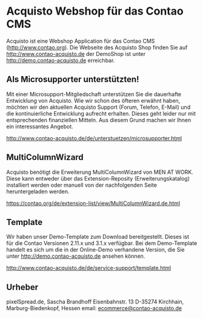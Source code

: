 Acquisto Webshop für das Contao CMS
===================================

Acquisto ist eine Webshop Application für das Contao CMS (http://www.contao.org).
Die Webseite des Acquisto Shop finden Sie auf http://www.contao-acquisto.de der 
DemoShop ist unter http://demo.contao-acquisto.de erreichbar.


Als Microsupporter unterstützten!
---------------------------------

Mit einer Microsupport-Mitgliedschaft unterstützen Sie die dauerhafte Entwicklung 
von Acquisto. Wie wir schon des öfteren erwähnt haben, möchten wir den aktuellen 
Acquisto Support (Forum, Telefon, E-Mail) und die kontinuierliche Entwicklung 
aufrecht erhalten. Dieses geht leider nur mit entsprechenden finanziellen Mitteln. 
Aus diesem Grund machen wir Ihnen ein interessantes Angebot.

http://www.contao-acquisto.de/de/unterstuetzen/microsupporter.html


MultiColumnWizard
-----------------
Acquisto benötigt die Erweiterung MultiColumnWizard von MEN AT WORK. Diese kann 
entweder über das Extension-Reposity (Erweiterungskatalog) installiert werden oder
manuell von der nachfolgenden Seite heruntergeladen werden.

https://contao.org/de/extension-list/view/MultiColumnWizard.de.html


Template
--------

Wir haben unser Demo-Template zum Download bereitgestellt. Dieses ist für die Contao 
Versionen 2.11.x und 3.1.x verfügbar. Bei dem Demo-Template handelt es sich um die in 
der Online-Demo verhandene Version, die Sie unter http://demo.contao-acquisto.de ansehen 
können.

http://www.contao-acquisto.de/de/service-support/template.html


Urheber
-------
pixelSpread.de, Sascha Brandhoff
Eisenbahnstr. 13
D-35274 Kirchhain, Marburg-Biedenkopf, Hessen
email: ecommerce@contao-acquisto.de